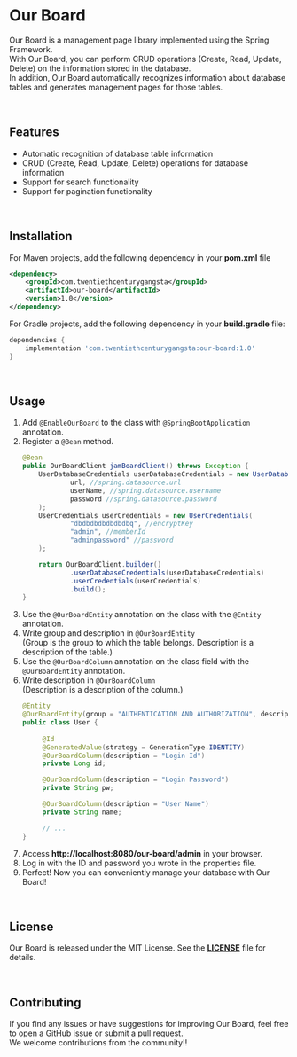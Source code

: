 # Our Board
Our Board is a management page library implemented using the Spring Framework.   
With Our Board, you can perform CRUD operations (Create, Read, Update, Delete) on the information stored in the database.   
In addition, Our Board automatically recognizes information about database tables and generates management pages for those tables.

<br/>

## Features
- Automatic recognition of database table information
- CRUD (Create, Read, Update, Delete) operations for database information
- Support for search functionality
- Support for pagination functionality

<br/>

## Installation
For Maven projects, add the following dependency in your **pom.xml** file
```xml
<dependency>
    <groupId>com.twentiethcenturygangsta</groupId>
    <artifactId>our-board</artifactId>
    <version>1.0</version>
</dependency>
```
For Gradle projects, add the following dependency in your **build.gradle** file:
```groovy
dependencies {
    implementation 'com.twentiethcenturygangsta:our-board:1.0'
}
```

<br/>

## Usage
1. Add ``@EnableOurBoard`` to the class with ``@SpringBootApplication`` annotation.
2. Register a ``@Bean`` method.
   ```java
   @Bean
   public OurBoardClient jamBoardClient() throws Exception {
       UserDatabaseCredentials userDatabaseCredentials = new UserDatabaseCredentials(
               url, //spring.datasource.url
               userName, //spring.datasource.username
               password //spring.datasource.password
       );
       UserCredentials userCredentials = new UserCredentials(
               "dbdbdbdbdbdbdbq", //encryptKey
               "admin", //memberId
               "adminpassword" //password
       );

       return OurBoardClient.builder()
               .userDatabaseCredentials(userDatabaseCredentials)
               .userCredentials(userCredentials)
               .build();
   }
   ``` 
3. Use the ``@OurBoardEntity`` annotation on the class with the ``@Entity`` annotation.
4. Write group and description in ``@OurBoardEntity``   
   (Group is the group to which the table belongs. Description is a description of the table.)
5. Use the ``@OurBoardColumn`` annotation on the class field with the ``@OurBoardEntity`` annotation.
6. Write description in ``@OurBoardColumn``  
   (Description is a description of the column.)
   ```java
   @Entity
   @OurBoardEntity(group = "AUTHENTICATION AND AUTHORIZATION", description = "Admin Account")
   public class User {
    
        @Id
        @GeneratedValue(strategy = GenerationType.IDENTITY)
        @OurBoardColumn(description = "Login Id")
        private Long id;
   
        @OurBoardColumn(description = "Login Password")
        private String pw;
   
        @OurBoardColumn(description = "User Name")
        private String name;
   
        // ...
   }
   ``` 
7. Access **http://localhost:8080/our-board/admin** in your browser.
8. Log in with the ID and password you wrote in the properties file.
9. Perfect! Now you can conveniently manage your database with Our Board!

<br/>

## License
Our Board is released under the MIT License. See the **[LICENSE][licenseLink]** file for details.

<br/>

## Contributing
If you find any issues or have suggestions for improving Our Board, feel free to open a GitHub issue or submit a pull request.   
We welcome contributions from the community!!


[licenseLink]: LICENSE.md
